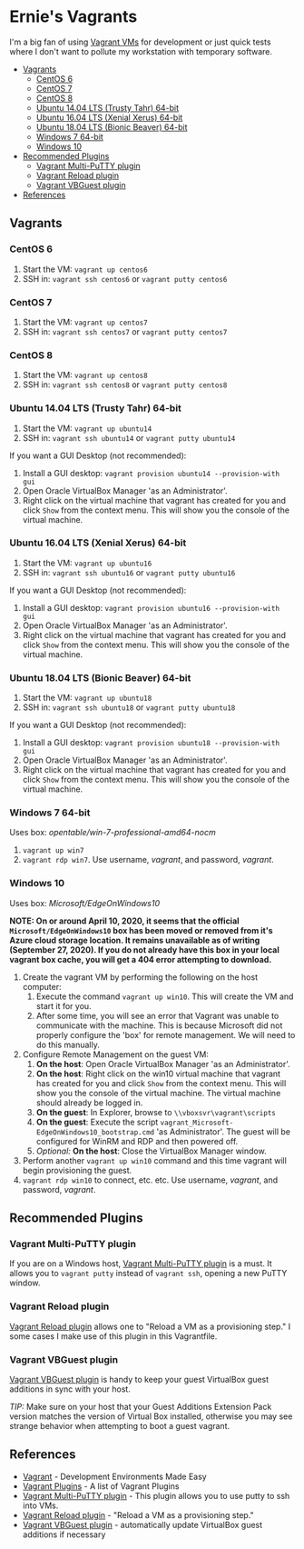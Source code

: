 # Ernie's Vagrants

I'm a big fan of using [Vagrant VMs](https://www.vagrantup.com/) for development or just quick tests where I don't want to pollute my workstation with temporary software.

<!-- toc -->

- [Vagrants](#vagrants)
  * [CentOS 6](#centos-6)
  * [CentOS 7](#centos-7)
  * [CentOS 8](#centos-8)
  * [Ubuntu 14.04 LTS (Trusty Tahr) 64-bit](#ubuntu-1404-lts-trusty-tahr-64-bit)
  * [Ubuntu 16.04 LTS (Xenial Xerus) 64-bit](#ubuntu-1604-lts-xenial-xerus-64-bit)
  * [Ubuntu 18.04 LTS (Bionic Beaver) 64-bit](#ubuntu-1804-lts-bionic-beaver-64-bit)
  * [Windows 7 64-bit](#windows-7-64-bit)
  * [Windows 10](#windows-10)
- [Recommended Plugins](#recommended-plugins)
  * [Vagrant Multi-PuTTY plugin](#vagrant-multi-putty-plugin)
  * [Vagrant Reload plugin](#vagrant-reload-plugin)
  * [Vagrant VBGuest plugin](#vagrant-vbguest-plugin)
- [References](#references)

<!-- tocstop -->

## Vagrants

### CentOS 6

1. Start the VM: `vagrant up centos6`
1. SSH in: `vagrant ssh centos6` or `vagrant putty centos6`

### CentOS 7

1. Start the VM: `vagrant up centos7`
1. SSH in: `vagrant ssh centos7` or `vagrant putty centos7`

### CentOS 8

1. Start the VM: `vagrant up centos8`
1. SSH in: `vagrant ssh centos8` or `vagrant putty centos8`

### Ubuntu 14.04 LTS (Trusty Tahr) 64-bit

1. Start the VM: `vagrant up ubuntu14`
1. SSH in: `vagrant ssh ubuntu14` or `vagrant putty ubuntu14`

If you want a GUI Desktop (not recommended):
1. Install a GUI desktop: `vagrant provision ubuntu14 --provision-with gui`
1. Open Oracle VirtualBox Manager 'as an Administrator'.
1. Right click on the virtual machine that vagrant has created for you and click `Show` from the context menu. This will show you the console of the virtual machine.

### Ubuntu 16.04 LTS (Xenial Xerus) 64-bit

1. Start the VM: `vagrant up ubuntu16`
1. SSH in: `vagrant ssh ubuntu16` or `vagrant putty ubuntu16`

If you want a GUI Desktop (not recommended):
1. Install a GUI desktop: `vagrant provision ubuntu16 --provision-with gui`
1. Open Oracle VirtualBox Manager 'as an Administrator'.
1. Right click on the virtual machine that vagrant has created for you and click `Show` from the context menu. This will show you the console of the virtual machine.

### Ubuntu 18.04 LTS (Bionic Beaver) 64-bit

1. Start the VM: `vagrant up ubuntu18`
1. SSH in: `vagrant ssh ubuntu18` or `vagrant putty ubuntu18`

If you want a GUI Desktop (not recommended):
1. Install a GUI desktop: `vagrant provision ubuntu18 --provision-with gui`
1. Open Oracle VirtualBox Manager 'as an Administrator'.
1. Right click on the virtual machine that vagrant has created for you and click `Show` from the context menu. This will show you the console of the virtual machine.

### Windows 7 64-bit

Uses box: *opentable/win-7-professional-amd64-nocm*

1. `vagrant up win7`
1. `vagrant rdp win7`. Use username, *vagrant*, and password, *vagrant*.

### Windows 10

Uses box: *Microsoft/EdgeOnWindows10*

**NOTE: On or around April 10, 2020, it seems that the official `Microsoft/EdgeOnWindows10` box has been moved or removed from it's Azure cloud storage location. It remains unavailable as of writing (September 27, 2020). If you do not already have this box in your local vagrant box cache, you will get a 404 error attempting to download.**

1. Create the vagrant VM by performing the following on the host computer:
    1. Execute the command `vagrant up win10`. This will create the VM and start it for you.
    1. After some time, you will see an error that Vagrant was unable to communicate with the machine. This is because Microsoft did not properly configure the 'box' for remote management. We will need to do this manually.
1. Configure Remote Management on the guest VM:
    1. **On the host**: Open Oracle VirtualBox Manager 'as an Administrator'.
    1. **On the host**: Right click on the win10 virtual machine that vagrant has created for you and click `Show` from the context menu. This will show you the console of the virtual machine. The virtual machine should already be logged in.
    1. **On the guest**: In Explorer, browse to `\\vboxsvr\vagrant\scripts`
    1. **On the guest**: Execute the script `vagrant_Microsoft-EdgeOnWindows10_bootstrap.cmd` 'as Administrator'. The guest will be configured for WinRM and RDP and then powered off.
    1. *Optional:* **On the host**: Close the VirtualBox Manager window.
1. Perform another `vagrant up win10` command and this time vagrant will begin provisioning the guest.
1. `vagrant rdp win10` to connect, etc. etc. Use username, *vagrant*, and password, *vagrant*.

## Recommended Plugins

### Vagrant Multi-PuTTY plugin

If you are on a Windows host, [Vagrant Multi-PuTTY plugin](https://github.com/nickryand/vagrant-multi-putty) is a must. It allows you to `vagrant putty` instead of `vagrant ssh`, opening a new PuTTY window.

### Vagrant Reload plugin

[Vagrant Reload plugin](https://github.com/aidanns/vagrant-reload) allows one to "Reload a VM as a provisioning step." I some cases I make use of this plugin in this Vagrantfile.

### Vagrant VBGuest plugin

[Vagrant VBGuest plugin](https://github.com/dotless-de/vagrant-vbguest) is handy to keep your guest VirtualBox guest additions in sync with your host.

*TIP:* Make sure on your host that your Guest Additions Extension Pack version matches the version of Virtual Box installed, otherwise you may see strange behavior when attempting to boot a guest vagrant.

## References

- [Vagrant](https://www.vagrantup.com/) - Development Environments Made Easy
- [Vagrant Plugins](https://github.com/hashicorp/vagrant/wiki/Available-Vagrant-Plugins) - A list of Vagrant Plugins
- [Vagrant Multi-PuTTY plugin](https://github.com/nickryand/vagrant-multi-putty) - This plugin allows you to use putty to ssh into VMs.
- [Vagrant Reload plugin](https://github.com/aidanns/vagrant-reload) - "Reload a VM as a provisioning step."
- [Vagrant VBGuest plugin](https://github.com/dotless-de/vagrant-vbguest) - automatically update VirtualBox guest additions if necessary
